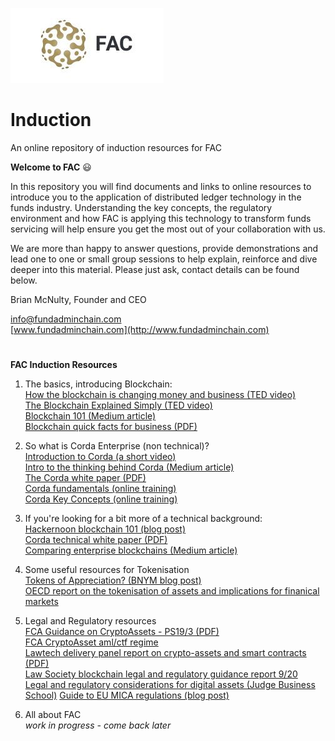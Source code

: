 ![FAC Logo](/images/logo.jpg) 
# Induction
An online repository of induction resources for FAC 

**Welcome to FAC**  :smiley:

In this repository you will find documents and links to online resources to introduce you to the application of distributed ledger technology in the funds industry. Understanding the key concepts, the regulatory environment and how FAC is applying this technology to transform funds servicing will help ensure you get the most out of your collaboration with us.

We are more than happy to answer questions, provide demonstrations and lead one to one or small group sessions to help explain, reinforce and dive deeper into this material. Please just ask, contact details can be found below.

Brian McNulty, Founder and CEO

info@fundadminchain.com  
[www.fundadminchain.com](http://www.fundadminchain.com)




# 
**FAC Induction Resources**

1. The basics, introducing Blockchain:  
[How the blockchain is changing money and business (TED video)](https://www.ted.com/talks/don_tapscott_how_the_blockchain_is_changing_money_and_business?utm_campaign=tedspread&utm_medium=referral&utm_source=tedcomshare)  
[The Blockchain Explained Simply (TED video)](https://www.youtube.com/watch?v=KP_hGPQVLpA)  
[Blockchain 101 (Medium article)](https://medium.com/coinmonks/blockchain-101-beginners-guide-to-understanding-the-technology-75a75f863ec2)  
[Blockchain quick facts for business (PDF)](https://github.com/FundAdminChain/induction/blob/master/Documents/Blockchain-quick-facts-for-business.pdf)  

2. So what is Corda Enterprise (non technical)?  
[Introduction to Corda (a short video)](https://vimeo.com/279232775)  
[Intro to the thinking behind Corda (Medium article)](https://medium.com/corda/markets-are-decentralised-and-the-software-that-runs-them-should-be-too-bb3bd0f79bb8)  
[The Corda white paper (PDF)](https://www.r3.com/wp-content/uploads/2019/06/corda-platform-whitepaper.pdf)  
[Corda fundamentals (online training)](https://training.corda.net/fundamentals/introduction/)  
[Corda Key Concepts (online training)](https://training.corda.net/key-concepts/introduction/)  

3. If you're looking for a bit more of a technical background:  
[Hackernoon blockchain 101 (blog post)](https://hackernoon.com/blockchain-101-only-if-you-know-nothing-b883902c59f7)  
[Corda technical white paper (PDF)](https://www.r3.com/wp-content/uploads/2019/08/corda-technical-whitepaper-August-29-2019.pdf)  
[Comparing enterprise blockchains (Medium article)](https://medium.com/swlh/choosing-an-enterprise-blockchain-an-exhaustive-guide-749ba7db382c)  

4. Some useful resources for Tokenisation  
[Tokens of Appreciation? (BNYM blog post)](https://www.bnymellon.com/us/en/insights/aerial-view-magazine/tokens-of-appreciation.html)  
[OECD report on the tokenisation of assets and implications for finanical markets](https://digitalchamber.org/initiatives/token-alliance/)

5. Legal and Regulatory resources  
[FCA Guidance on CryptoAssets - PS19/3 (PDF)](https://www.fca.org.uk/publication/policy/ps19-22.pdf)  
[FCA CryptoAsset aml/ctf regime](https://www.fca.org.uk/firms/financial-crime/cryptoassets-aml-ctf-regime)  
[Lawtech delivery panel report on crypto-assets and smart contracts (PDF)](https://35z8e83m1ih83drye280o9d1-wpengine.netdna-ssl.com/wp-content/uploads/2019/11/6.6056_JO_Cryptocurrencies_Statement_FINAL_WEB_111119-1.pdf)  
[Law Society blockchain legal and regulatory guidance report 9/20](https://www.lawsociety.org.uk/topics/research/blockchain-legal-and-regulatory-guidance-report)  
[Legal and regulatory considerations for digital assets (Judge Business School)](https://www.jbs.cam.ac.uk/faculty-research/centres/alternative-finance/publications/legal-and-regulatory-considerations-for-digital-assets/) 
[Guide to EU MICA regulations (blog post)](https://www.sygna.io/blog/what-is-mica-markets-in-crypto-assets-eu-regulation-guide/)  

6. All about FAC  
*work in progress - come back later*

